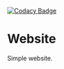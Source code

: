 [![Codacy Badge](https://app.codacy.com/project/badge/Grade/f0a0202d3cdb4bb6929dafc56de08012)](https://www.codacy.com/manual/Aexhell/Website?utm_source=github.com&amp;utm_medium=referral&amp;utm_content=Aexhell/Website&amp;utm_campaign=Badge_Grade)
# Website
Simple website.
